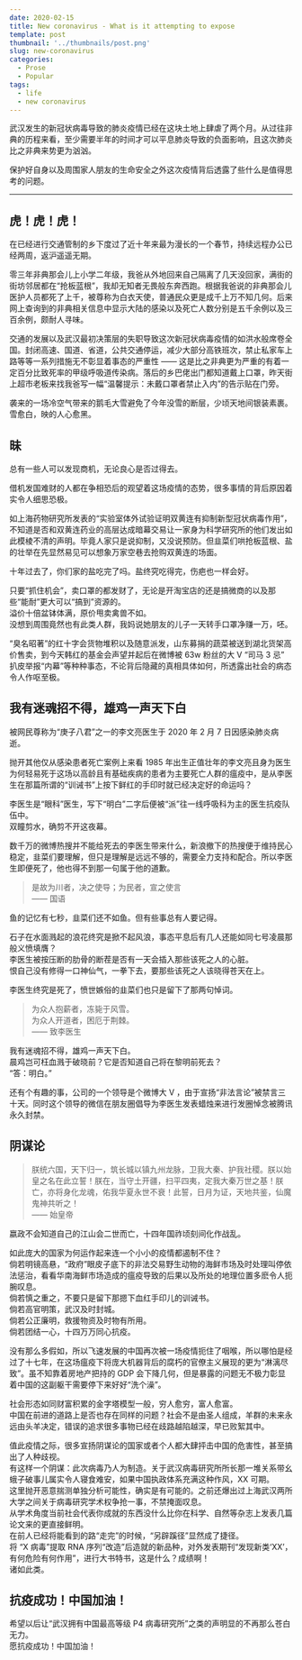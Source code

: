 ```yaml
---
date: 2020-02-15
title: New coronavirus - What is it attempting to expose
template: post
thumbnail: '../thumbnails/post.png'
slug: new-coronavirus
categories:
  - Prose
  - Popular
tags:
  - life
  - new coronavirus
---
```



武汉发生的新冠状病毒导致的肺炎疫情已经在这块土地上肆虐了两个月。从过往非典的历程来看，至少需要半年的时间才可以平息肺炎导致的负面影响，且这次肺炎比之非典来势更为汹汹。

保护好自身以及周围家人朋友的生命安全之外这次疫情背后透露了些什么是值得思考的问题。

---

## 虎！虎！虎！

在已经进行交通管制的乡下度过了近十年来最为漫长的一个春节，持续远程办公已经两周，返沪遥遥无期。

零三年非典那会儿上小学二年级，我爸从外地回来自己隔离了几天没回家，满街的街坊邻居都在“抢板蓝根”，我却无知者无畏般东奔西跑。根据我爸说的非典那会儿医护人员都死了上千，被尊称为白衣天使，普通民众更是成千上万不知几何。后来网上查询到的非典相关信息中显示大陆的感染以及死亡人数分别是五千余例以及三百余例，颇耐人寻味。

交通的发展以及武汉最初决策层的失职导致这次新冠状病毒疫情的如洪水般席卷全国。封闭高速、国道、省道，公共交通停运，减少大部分高铁班次，禁止私家车上路等等一系列措施无不彰显着事态的严重性 —— 这是比之非典更为严重的有着一定百分比致死率的甲级呼吸道传染病。落后的乡巴佬出门都知道戴上口罩，昨天街上超市老板来找我爸写一幅“温馨提示：未戴口罩者禁止入内”的告示贴在门旁。

袭来的一场冷空气带来的鹅毛大雪避免了今年没雪的断层，少顷天地间银装素裹。<br />
雪愈白，映的人心愈黑。

## 昧

总有一些人可以发现商机，无论良心是否过得去。

借机发国难财的人都在争相恐后的观望着这场疫情的态势，很多事情的背后原因着实令人细思恐极。

如上海药物研究所发表的“实验室体外试验证明双黄连有抑制新型冠状病毒作用”，不知道是否和双黄连药业的高层达成暗幕交易让一家身为科学研究所的他们发出如此模棱不清的声明。毕竟人家只是说抑制，又没说预防。但韭菜们哄抢板蓝根、盐的壮举在先显然易见可以想象万家空巷去抢购双黄连的场面。

十年过去了，你们家的盐吃完了吗。盐终究吃得完，伤疤也一样会好。

只要“抓住机会”，卖口罩的都发财了，无论是开淘宝店的还是搞微商的以及那些“能耐”更大可以“搞到”资源的。<br />
溢价十倍盆钵体满，原价甩卖禽兽不如。<br />
没想到周围竟然也有此类人群，我妈说她朋友的儿子一天转手口罩净赚一万，呸。

“臭名昭著”的红十字会货物堆积以及随意派发，山东募捐的蔬菜被送到湖北货架高价售卖，到今天韩红的基金会声望并起后在微博被 63w 粉丝的大 V “司马 3 忌” 扒皮举报“内幕”等种种事态，不论背后隐藏的真相具体如何，所透露出社会的病态令人作呕至极。

## 我有迷魂招不得，雄鸡一声天下白

被网民尊称为“庚子八君”之一的李文亮医生于 2020 年 2 月 7 日因感染肺炎病逝。

抛开其他仅从感染患者死亡案例上来看 1985 年出生正值壮年的李文亮且身为医生为何轻易死于这场以高龄且有基础疾病的患者为主要死亡人群的瘟疫中，是从李医生在那篇所谓的“训诫书”上按下鲜红的手印时就已经决定好的命运吗？

李医生是“眼科”医生，写下“明白”二字后便被“派”往一线呼吸科为主的医生抗疫队伍中。<br />
双瞳剪水，确剪不开这夜幕。

数千万的微博热搜并不能给死去的李医生带来什么，新浪撤下的热搜便于维持民心稳定，韭菜们要理解，但只是理解是远远不够的，需要全力支持和配合。所以李医生即便死了，他也得不到那一句属于他的道歉。

> 是故为川者，决之使导；为民者，宣之使言<br />
> —— 国语

鱼的记忆有七秒，韭菜们还不如鱼。但有些事总有人要记得。

石子在水面溅起的浪花终究是掀不起风浪，事态平息后有几人还能如同七号凌晨那般义愤填膺？<br />
李医生被按压断的肋骨的断茬是否有一天会插入那些该死之人的心脏。<br />
恨自己没有修得一口神仙气，一拳下去，要那些该死之人该晓得苍天在上。<br />

李医生终究是死了，愤世嫉俗的韭菜们也只是留下了那两句悼词。

> 为众人抱薪者，冻毙于风雪。<br />
> 为众人开道者，困厄于荆棘。<br />
> —— 致李医生

我有迷魂招不得，雄鸡一声天下白。<br />
晨鸡岂可枉血溅于破晓前？它是否知道自己将在黎明前死去？<br />
“答：明白。”

还有个有趣的事，公司的一个领导是个微博大 V ，由于宣扬“非法言论”被禁言三十天。同时这个领导的微信在朋友圈倡导为李医生发表蜡烛来进行发圈悼念被腾讯永久封禁。

## 阴谋论

> 朕统六国，天下归一，筑长城以镇九州龙脉，卫我大秦、护我社稷。朕以始皇之名在此立誓！朕在，当守土开疆，扫平四夷，定我大秦万世之基！朕亡，亦将身化龙魂，佑我华夏永世不衰！此誓，日月为证，天地共鉴，仙魔鬼神共听之！<br />
> —— 始皇帝

嬴政不会知道自己的江山会二世而亡，十四年国祚顷刻间化作战乱。

如此庞大的国家为何运作起来连一个小小的疫情都遏制不住？<br />
倘若明镜高悬，“政府”眼皮子底下的非法交易野生动物的海鲜市场及时处理叫停依法惩治，看看华南海鲜市场造成的瘟疫导致的后果以及所处的地理位置多麽令人扼腕叹息。<br />
倘若慎之重之，不要只是留下那摁下血红手印儿的训诫书。<br />
倘若高官明策，武汉及时封城。<br />
倘若公正廉明，救援物资及时物有所用。<br />
倘若团结一心，十四万万同心抗疫。<br />

没有那么多假如，所以飞速发展的中国再次被一场疫情扼住了咽喉，所以哪怕是经过了十七年，在这场瘟疫下将庞大机器背后的腐朽的官僚主义展现的更为“淋漓尽致”。虽不知靠着房地产把持的 GDP 会下降几何，但是暴露的问题无不极力彰显着中国的这副躯干需要停下来好好“洗个澡”。

社会形态如同财富积累的金字塔模型一般，穷人愈穷，富人愈富。<br />
中国在前进的道路上是否也存在同样的问题？社会不是由圣人组成，羊群的未来永远由头羊决定，错误的追求很多事物已经在歧路越陷越深，早已败絮其中。

值此疫情之际，很多宣扬阴谋论的国家或者个人都大肆抨击中国的危害性，甚至搞出了人种歧视。<br />
有这样一个阴谋：此次病毒乃人为制造。关于武汉病毒研究所所长那一堆关系带幺蛾子破事儿属实令人寝食难安，如果中国执政体系充满这种作风，XX 可期。<br />
这里抛开恶意揣测单独分析可能性，确实是有可能的。之前还爆出过上海武汉两所大学之间关于病毒研究学术权争抢一事，不禁掩面叹息。<br />
从学术角度当前社会代表你成就的东西没什么比你在科学、自然等杂志上发表几篇论文来的更直接鲜明。<br />
在前人已经将能看到的路“走完”的时候，“另辟蹊径”显然成了捷径。<br />
将 “X 病毒”提取 RNA 序列“改造”后造就的新品种，对外发表期刊“发现新类‘XX’，有何危险有何作用”，进行大书特书，这是什么？成绩啊！<br />
诸如此类。

## 抗疫成功！中国加油！

希望以后让“武汉拥有中国最高等级 P4 病毒研究所”之类的声明显的不再那么苍白无力。<br />
愿抗疫成功！中国加油！
